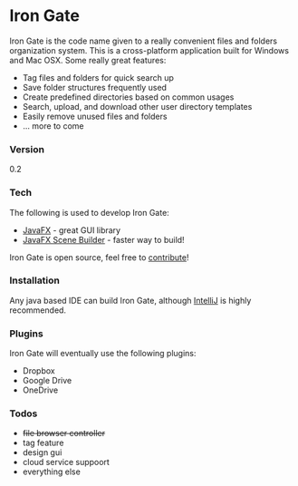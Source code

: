 # Iron Gate

Iron Gate is the code name given to a really convenient files and folders organization system. This is a cross-platform application built for Windows and Mac OSX. Some really great features:
  
  - Tag files and folders for quick search up
  - Save folder structures frequently used
  - Create predefined directories based on common usages
  - Search, upload, and download other user directory templates
  - Easily remove unused files and folders
  - ... more to come
  

### Version
0.2

### Tech

The following is used to develop Iron Gate:

* [JavaFX] - great GUI library
* [JavaFX Scene Builder] - faster way to build!

Iron Gate is open source, feel free to [contribute]!

### Installation

Any java based IDE can build Iron Gate, although [IntelliJ] is highly recommended.

### Plugins

Iron Gate will eventually use the following plugins:
* Dropbox
* Google Drive
* OneDrive

### Todos
 - ~~file browser controller~~
 - tag feature
 - design gui
 - cloud service suppoort
 - everything else
 
[//]: # (These are reference links used in the body of this note and get stripped out when the markdown processor does its job. There is no need to format nicely because it shouldn't be seen. Thanks SO - http://stackoverflow.com/questions/4823468/store-comments-in-markdown-syntax)

   [JavaFx]: <https://docs.oracle.com/javase/8/javase-clienttechnologies.htm>
   [JavaFX Scene Builder]: <http://www.oracle.com/technetwork/java/javase/downloads/javafxscenebuilder-info-2157684.html>
   [IntelliJ]: <https://www.jetbrains.com/idea/>
   [contribute]: <https://github.uconn.edu/brp14005/IronGate>
